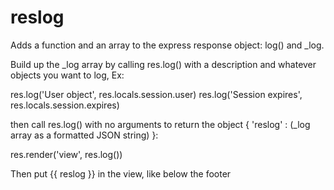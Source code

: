 # reslog

Adds a function and an array to the express response object: log() and _log.

Build up the _log array by calling res.log() with a description and whatever objects you want to log, Ex:

res.log('User object', res.locals.session.user)
res.log('Session expires', res.locals.session.expires)

then call res.log() with no arguments to return the object { 'reslog' : (_log array as a formatted JSON string) }:

res.render('view', res.log())

Then put {{ reslog }} in the view, like below the footer